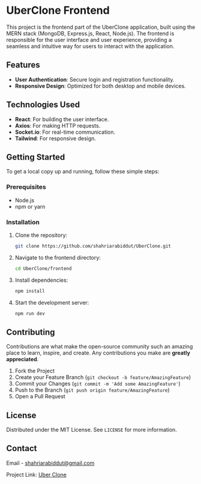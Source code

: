 # UberClone Frontend

This project is the frontend part of the UberClone application, built using the MERN stack (MongoDB, Express.js, React, Node.js). The frontend is responsible for the user interface and user experience, providing a seamless and intuitive way for users to interact with the application.

## Features

- **User Authentication**: Secure login and registration functionality.
- **Responsive Design**: Optimized for both desktop and mobile devices.
<!-- - **Real-time Location Tracking**: Track drivers and riders in real-time.
- **Ride Booking**: Easy and quick ride booking process.
- **Payment Integration**: Secure payment gateway integration. -->

## Technologies Used

- **React**: For building the user interface.
- **Axios**: For making HTTP requests.
- **Socket.io**: For real-time communication.
- **Tailwind**: For responsive design.

## Getting Started

To get a local copy up and running, follow these simple steps:

### Prerequisites

- Node.js
- npm or yarn

### Installation

1. Clone the repository:
   ```sh
   git clone https://github.com/shahriarabiddut/UberClone.git
   ```
2. Navigate to the frontend directory:
   ```sh
   cd UberClone/frontend
   ```
3. Install dependencies:
   ```sh
   npm install
   ```
4. Start the development server:
   ```sh
   npm run dev
   ```

## Contributing

Contributions are what make the open-source community such an amazing place to learn, inspire, and create. Any contributions you make are **greatly appreciated**.

1. Fork the Project
2. Create your Feature Branch (`git checkout -b feature/AmazingFeature`)
3. Commit your Changes (`git commit -m 'Add some AmazingFeature'`)
4. Push to the Branch (`git push origin feature/AmazingFeature`)
5. Open a Pull Request

## License

Distributed under the MIT License. See `LICENSE` for more information.

## Contact

Email - [shahriarabiddut@gmail.com](mailto:shahriarabiddut@gmail.com)

Project Link: [Uber Clone](https://github.com/shahriarabiddut/UberClone)
